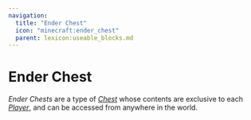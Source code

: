 ```yaml
---
navigation:
  title: "Ender Chest"
  icon: "minecraft:ender_chest"
  parent: lexicon:useable_blocks.md
---
```


# Ender Chest

<ItemImage id="minecraft:ender_chest" />

*Ender Chests* are a type of [*Chest*](./chest.md) whose contents are exclusive to each [*Player*](../creatures/human-player.md), and can be accessed from anywhere in the world.

##  



<Recipe id="minecraft:ender_chest" />

